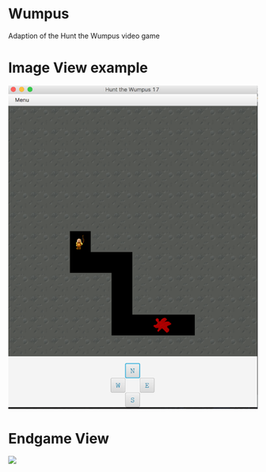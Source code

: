 # Wumpus
Adaption of the Hunt the Wumpus video game

# **Image View example**
![](deliverables/WumpusSS.png)

# **Endgame View**
![](devliverables/WumpusLose.png)
